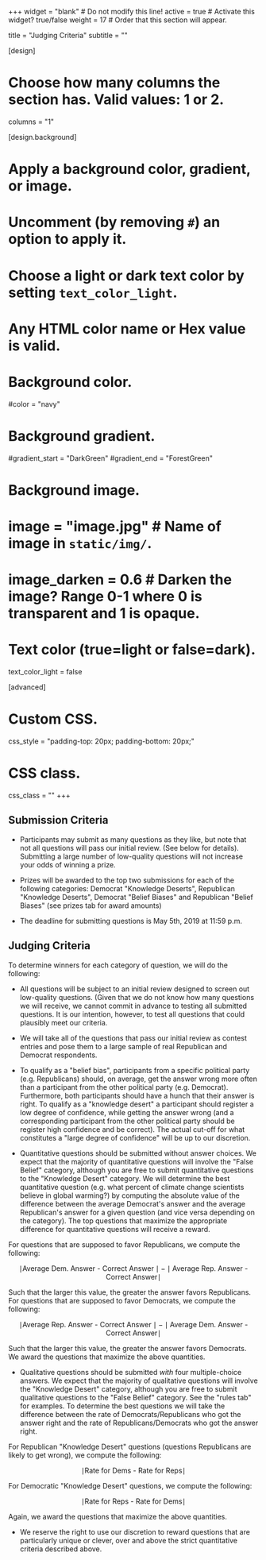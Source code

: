 +++
widget = "blank"  # Do not modify this line!
active = true  # Activate this widget? true/false
weight = 17  # Order that this section will appear.

title = "Judging Criteria"
subtitle = ""

[design]
  # Choose how many columns the section has. Valid values: 1 or 2.
  columns = "1"

[design.background]
  # Apply a background color, gradient, or image.
  #   Uncomment (by removing `#`) an option to apply it.
  #   Choose a light or dark text color by setting `text_color_light`.
  #   Any HTML color name or Hex value is valid.

  # Background color.
  #color = "navy"

  # Background gradient.
  #gradient_start = "DarkGreen"
  #gradient_end = "ForestGreen"

  # Background image.
  # image = "image.jpg"  # Name of image in `static/img/`.
  # image_darken = 0.6  # Darken the image? Range 0-1 where 0 is transparent and 1 is opaque.

  # Text color (true=light or false=dark).
  text_color_light = false

[advanced]
 # Custom CSS.
 css_style = "padding-top: 20px; padding-bottom: 20px;"

 # CSS class.
 css_class = ""
+++

## Submission Criteria

- Participants may submit as many questions as they like, but note that not all questions will pass our initial review. (See below for details). Submitting a large number of low-quality questions will not increase your odds of winning a prize.

- Prizes will be awarded to the top two submissions for each of the following categories: Democrat "Knowledge Deserts", Republican "Knowledge Deserts", Democrat "Belief Biases" and Republican "Belief Biases" (see prizes tab for award amounts)

- The deadline for submitting questions is May 5th, 2019 at 11:59 p.m.

## Judging Criteria

To determine winners for each category of question, we will do the following:

* All questions will be subject to an initial review designed to screen out low-quality questions. (Given that we do not know how many questions we will receive, we cannot commit in advance to testing all submitted questions. It is our intention, however, to test all questions that could plausibly meet our criteria.

* We will take all of the questions that pass our initial review as contest entries and pose them to a large sample of real Republican and Democrat respondents.

* To qualify as a "belief bias", participants from a specific political party (e.g. Republicans) should, on average, get the answer wrong more often than a participant from the other political party (e.g. Democrat).  Furthermore, both participants should have a hunch that their answer is right.  To qualify as a "knowledge desert" a participant should register a low degree of confidence, while getting the answer wrong (and a corresponding participant from the other political party should be register high confidence and be correct).  The actual cut-off for what constitutes a "large degree of confidence" will be up to our discretion.  

* Quantitative questions should be submitted without answer choices. We expect that the majority of quantitative questions will involve the "False Belief" category, although you are free to submit quantitative questions to the "Knowledge Desert" category. We will determine the best quantitative question (e.g. what percent of climate change scientists believe in global warming?) by computing the absolute value of the difference between the average Democrat's answer and the average Republican's answer for a given question (and vice versa depending on the category). The top questions that maximize the appropriate difference for quantitative questions will receive a reward.  

For questions that are supposed to favor Republicans, we compute the following:

$$\mid \text{Average Dem. Answer - Correct Answer} \mid  - \mid\text{Average Rep. Answer - Correct Answer}\mid$$

Such that the larger this value, the greater the answer favors Republicans. For questions that are supposed to favor Democrats, we compute  the following:

$$\mid \text{Average Rep. Answer - Correct Answer} \mid  - \mid\text{Average Dem. Answer - Correct Answer}\mid$$

Such that the larger this value, the greater the answer favors Democrats. We award the questions that maximize the above quantities.   

* Qualitative questions should be submitted *with* four multiple-choice answers. We expect that the majority of qualitative questions will involve the "Knowledge Desert" category, although you are free to submit qualitative questions to the "False Belief" category. See the "rules tab" for examples.  To determine the best questions we will take the difference between the rate of Democrats/Republicans who got the answer right and the rate of Republicans/Democrats who got the answer right.

For Republican "Knowledge Desert" questions (questions Republicans are likely to get wrong), we compute the following:

$$\mid \text{Rate for Dems - Rate for Reps} \mid $$

For Democratic "Knowledge Desert" questions, we compute the following:

$$\mid \text{Rate for Reps - Rate for Dems} \mid $$

Again, we award the questions that maximize the above quantities.   

* We reserve the right to use our discretion to reward questions that are particularly unique or clever, over and above the strict quantitative criteria described above.  
